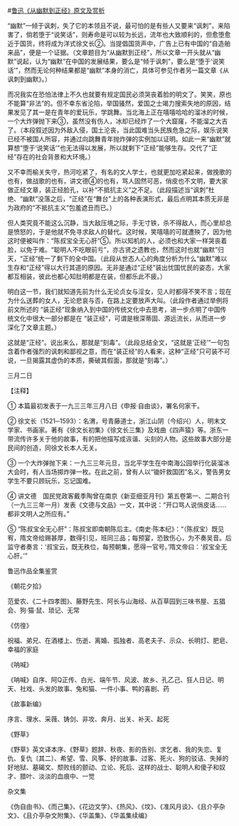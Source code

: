 #[鲁迅《从幽默到正经》原文及赏析](https://www.vrrw.net/wx/7896.html)

“幽默”一倾于讽刺，失了它的本领且不说，最可怕的是有些人又要来“讽刺”，来陷害了，倘若堕于“说笑话”，则寿命是可以较为长远，流年也大致顺利的，但愈堕愈近于国货，终将成为洋式徐文长②。当提倡国货声中，广告上已有中国的“自造舶来品”，便是一个证据。（文章题目为“从幽默到正经”，所以文章一开头就从“幽默”说起，认为“幽默”在中国的发展结果，要么是“倾于讽刺”，要么是“堕于‘说笑话’”，然而无论何种结果都是“幽默”本身的消亡，具体可参见作者另一篇文章《从讽刺到幽默》。）



而况我实在恐怕法律上不久也就要有规定国民必须哭丧着脸的明文了。笑笑，原也不能算“非法”的。但不幸东省沦陷，举国骚然，爱国之士竭力搜索失地的原因，结果发见了其一是在青年的爱玩乐，学跳舞。当北海上正在嘻嘻哈哈的溜冰的时候，一个大炸弹抛下来③，虽然没有伤人，冰却已经炸了一个大窟窿，不能溜之大吉了。（本段叙述因为外敌入侵，国土沦丧，当此国难当头民族危急之际，娱乐说笑已经不被国人所容，并通过向跳舞青年抛炸弹的实例加以证明。如此一来“幽默”就算想“堕于‘说笑话’”也无法得以发展，所以就剩下“正经”能够生存。交代了“正经”存在的社会背景和大环境。）

又不幸而榆关失守，热河吃紧了，有名的文人学士，也就更加吃紧起来，做挽歌的也有，做战歌的也有，讲文德④的也有，骂人固然可恶，俏皮也不文明，要大家做正经文章，装正经脸孔，以补“不抵抗主义”之不足。（此段描述当“讽刺”杜绝、“幽默”没落之后，“正经”在“舞台”上的各种表演形式，最后点明其本质无非是为政府的“不抵抗主义”包羞遮丑而已。）

但人类究竟不能这么沉静，当大敌压境之际，手无寸铁，杀不得敌人，而心里却总是愤怒的，于是他就不免寻求敌人的替代。这时候，笑嘻嘻的可就遭殃了，因为他这时便被叫作：“陈叔宝全无心肝”⑤。所以知机的人，必须也和大家一样哭丧着脸，以免于难。“聪明人不吃眼前亏”，亦古贤之遗教也，然而这时也就“幽默”归天，“正经”统一了剩下的全中国。（此段从世态人心的角度分析为什么“幽默”难以生存和“正经”得以大行其道的原因。无非是通过“正经”装出忧国忧民的姿态，大家都互相装，彼此也都心知肚明都是在装，但都乐此不疲。）

明白这一节，我们就知道先前为什么无论贞女与淫女，见人时都得不笑不言；现在为什么送葬的女人，无论悲哀与否，在路上定要放声大叫。（此段作者通过举例将前文所述的 “装正经”现象纳入到中国的传统文化中去思考，进一步点明了中国传统文化中很大一部分都是在 “装正经”，可谓是根深蒂固、源远流长，从而进一步深化了文章主题。）

这就是“正经”。说出来么，那就是“刻毒”。（此段总结全文，“这就是‘正经’”一句包含着作者强烈的讽刺和鄙视之意，而在“装正经”的人看来，这种“正经”只可装不可说，一旦揭露其虚伪的本质，撕破其假面，那就是“刻毒”。）

三月二日





【注释】

① 本篇最初发表于一九三三年三月八日《申报·自由谈》，署名何家干。

② 徐文长（1521─1593）：名渭，号青藤道士，浙江山阴（今绍兴）人，明末文学家、书画家。著有《徐文长初集》《徐文长三集》及戏曲《四声猿》等。浙东一带流传许多关于他的故事，有的把他描写成诙谐、尖刻的人物。这些故事大部分是民间的创造，同徐文长本人无关。

③ 一个大炸弹抛下来：一九三三年元旦，当北平学生在中南海公园举行化装溜冰大会时，有人当场掷炸弹一枚。在此之前，曾有人以“锄奸救国团”名义，警告男女学生不要只顾玩乐，忘记国难。

④ 讲文德　国民党政客戴季陶曾在南京《新亚细亚月刊》第五卷第一、二期合刊（一九三三年一月）发表《文德与文品》一文，其中说：“开口骂人说俏皮话……都非文明人之所应有。”

⑤ “陈叔宝全无心肝”：陈叔宝即南朝陈后主。《南史·陈本纪》：“（陈叔宝）既见宥，隋文帝给赐甚厚，数得引见，班同三品；每预宴，恐致伤心，为不奏吴音。后监守者奏言：‘叔宝云，既无秩位，每预朝集，愿得一官号。’隋文帝曰：‘叔宝全无心肝。’”

鲁迅作品全集鉴赏

《朝花夕拾》

范爱农、《二十四孝图》、藤野先生、阿长与山海经、从百草园到三味书屋、五猖会、狗·猫·鼠、琐记、无常

《仿徨》

祝福、弟兄、在酒楼上、伤逝、离婚、孤独者、高老夫子、示众、长明灯、肥皂、幸福的家庭

《呐喊》

《呐喊》自序、阿Q正传、白光、端午节、风波、故乡、孔乙己、狂人日记、明天、社戏、头发的故事、兔和猫、一件小事、鸭的喜剧、药

《故事新编》

序言、理水、采薇、铸剑、非攻、奔月、出关、补天、起死

《野草》

《野草》英文译本序、《野草》题辞、秋夜、影的告别、求乞者、我的失恋、复仇、复仇〔其二〕、希望、雪、风筝、好的故事、过客、死火、狗的驳诘、失掉的好地狱、墓碣文、颓败线的颤动、立论、死后、这样的战士、聪明人和傻子和奴才、腊叶、淡淡的血痕中、一觉

杂文集

《伪自由书》、《而己集》、《花边文学》、《热风》、《坟》、《准风月谈》、《且介亭杂文》、《且介亭杂文附集》、《华盖集》、《华盖集续编》

